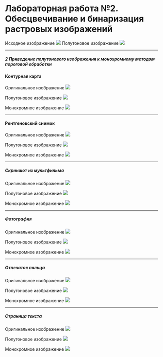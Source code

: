 
# Лабораторная работа №2. Обесцвечивание и бинаризация растровых изображений
Исходное изображение
![](image.png)
Полутоновое изображение
![](image_gray.bmp)

---
##### 2 Приведение полутонового изображения к монохромному методом пороговой обработки
#### Контурная карта
Оригинальное изображение
![](map.png)

Полутоновое изображение
![](map_gray.bmp)

Монохромное изображение
![](binary_map.bmp)

---
#### Рентгеновский снимок
Оригинальное изображение
![](x-ray.png)

Полутоновое изображение
![](xray_gray.bmp)

Монохромное изображение
![](binary_xray.bmp)

---
##### Скриншот из мультфильма
Оригинальное изображение
![](cartoon.png)

Полутоновое изображение
![](cartoon_gray.bmp)

Монохромное изображение
![](binary_cartoon.bmp)

---
##### Фотография
Оригинальное изображение
![](image.png)

Полутоновое изображение
![](image_gray.bmp)

Монохромное изображение
![](binary_image.bmp)

---
##### Отпечаток пальца
Оригинальное изображение
![](finger.png)

Полутоновое изображение
![](finger_gray.bmp)

Монохромное изображение
![](binary_finger.bmp)

---
##### Cтраница текста
Оригинальное изображение
![](text.png)

Полутоновое изображение
![](text_gray.bmp)

Монохромное изображение
![](binary_text.bmp)

